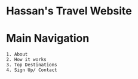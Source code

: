 # Hassan's Travel  Website

# Main Navigation
    1. About
    2. How it works
    3. Top Destinations
    4. Sign Up/ Contact